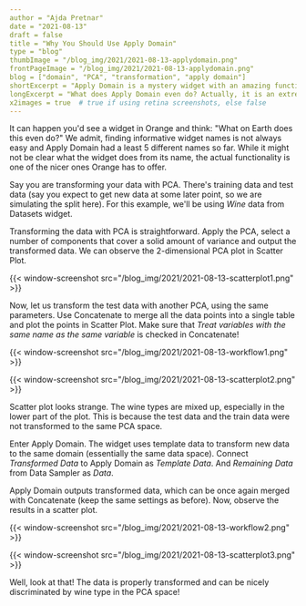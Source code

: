 ```yaml
---
author = "Ajda Pretnar"
date = "2021-08-13"
draft = false
title = "Why You Should Use Apply Domain"
type = "blog"
thumbImage = "/blog_img/2021/2021-08-13-applydomain.png"
frontPageImage = "/blog_img/2021/2021-08-13-applydomain.png"
blog = ["domain", "PCA", "transformation", "apply domain"]
shortExcerpt = "Apply Domain is a mystery widget with an amazing functionality."
longExcerpt = "What does Apply Domain even do? Actually, it is an extremely useful widget for all your data transformation problems!"
x2images = true  # true if using retina screenshots, else false
---
```


It can happen you'd see a widget in Orange and think: "What on Earth does this even do?" We admit, finding informative widget names is not always easy and Apply Domain had a least 5 different names so far. While it might not be clear what the widget does from its name, the actual functionality is one of the nicer ones Orange has to offer.

Say you are transforming your data with PCA. There's training data and test data (say you expect to get new data at some later point, so we are simulating the split here). For this example, we'll be using *Wine* data from Datasets widget.

Transforming the data with PCA is straightforward. Apply the PCA, select a number of components that cover a solid amount of variance and output the transformed data. We can observe the 2-dimensional PCA plot in Scatter Plot.

{{< window-screenshot src="/blog_img/2021/2021-08-13-scatterplot1.png" >}}

Now, let us transform the test data with another PCA, using the same parameters. Use Concatenate to merge all the data points into a single table and plot the points in Scatter Plot. Make sure that *Treat variables with the same name as the same variable* is checked in Concatenate!

{{< window-screenshot src="/blog_img/2021/2021-08-13-workflow1.png" >}}

{{< window-screenshot src="/blog_img/2021/2021-08-13-scatterplot2.png" >}}

Scatter plot looks strange. The wine types are mixed up, especially in the lower part of the plot. This is because the test data and the train data were not transformed to the same PCA space.

Enter Apply Domain. The widget uses template data to transform new data to the same domain (essentially the same data space). Connect *Transformed Data* to Apply Domain as *Template Data*. And *Remaining Data* from Data Sampler as *Data*.

Apply Domain outputs transformed data, which can be once again merged with Concatenate (keep the same settings as before). Now, observe the results in a scatter plot.

{{< window-screenshot src="/blog_img/2021/2021-08-13-workflow2.png" >}}

{{< window-screenshot src="/blog_img/2021/2021-08-13-scatterplot3.png" >}}

Well, look at that! The data is properly transformed and can be nicely discriminated by wine type in the PCA space!
